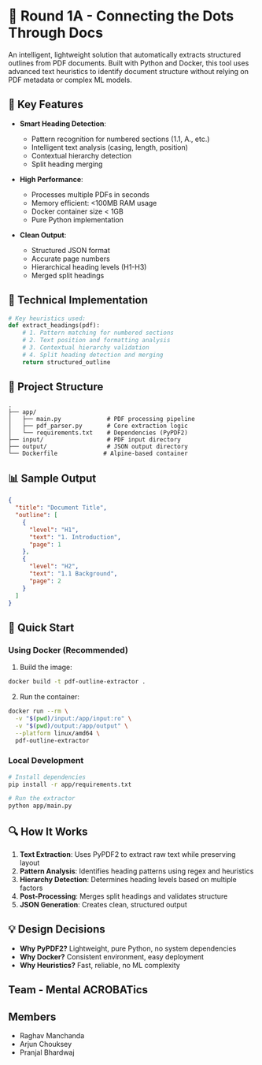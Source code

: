 # 📄 Round 1A - Connecting the Dots Through Docs

An intelligent, lightweight solution that automatically extracts structured outlines from PDF documents. Built with Python and Docker, this tool uses advanced text heuristics to identify document structure without relying on PDF metadata or complex ML models.

## 🎯 Key Features

- **Smart Heading Detection**:
  - Pattern recognition for numbered sections (1.1, A., etc.)
  - Intelligent text analysis (casing, length, position)
  - Contextual hierarchy detection
  - Split heading merging
  
- **High Performance**:
  - Processes multiple PDFs in seconds
  - Memory efficient: <100MB RAM usage
  - Docker container size < 1GB
  - Pure Python implementation

- **Clean Output**:
  - Structured JSON format
  - Accurate page numbers
  - Hierarchical heading levels (H1-H3)
  - Merged split headings

## 🔧 Technical Implementation

```python
# Key heuristics used:
def extract_headings(pdf):
    # 1. Pattern matching for numbered sections
    # 2. Text position and formatting analysis
    # 3. Contextual hierarchy validation
    # 4. Split heading detection and merging
    return structured_outline
```

## 📁 Project Structure

```
.
├── app/
│   ├── main.py             # PDF processing pipeline
│   ├── pdf_parser.py       # Core extraction logic
│   └── requirements.txt    # Dependencies (PyPDF2)
├── input/                  # PDF input directory
├── output/                 # JSON output directory
└── Dockerfile             # Alpine-based container
```

## 📊 Sample Output

```json
{
  "title": "Document Title",
  "outline": [
    {
      "level": "H1",
      "text": "1. Introduction",
      "page": 1
    },
    {
      "level": "H2",
      "text": "1.1 Background",
      "page": 2
    }
  ]
}
```

## 🚀 Quick Start

### Using Docker (Recommended)

1. Build the image:
```bash
docker build -t pdf-outline-extractor .
```

2. Run the container:
```bash
docker run --rm \
  -v "$(pwd)/input:/app/input:ro" \
  -v "$(pwd)/output:/app/output" \
  --platform linux/amd64 \
  pdf-outline-extractor
```

### Local Development

```bash
# Install dependencies
pip install -r app/requirements.txt

# Run the extractor
python app/main.py
```

## 🔍 How It Works

1. **Text Extraction**: Uses PyPDF2 to extract raw text while preserving layout
2. **Pattern Analysis**: Identifies heading patterns using regex and heuristics
3. **Hierarchy Detection**: Determines heading levels based on multiple factors
4. **Post-Processing**: Merges split headings and validates structure
5. **JSON Generation**: Creates clean, structured output

## 💡 Design Decisions

- **Why PyPDF2?** Lightweight, pure Python, no system dependencies
- **Why Docker?** Consistent environment, easy deployment
- **Why Heuristics?** Fast, reliable, no ML complexity


## Team - Mental ACROBATics

## Members
- Raghav Manchanda
- Arjun Chouksey
- Pranjal Bhardwaj